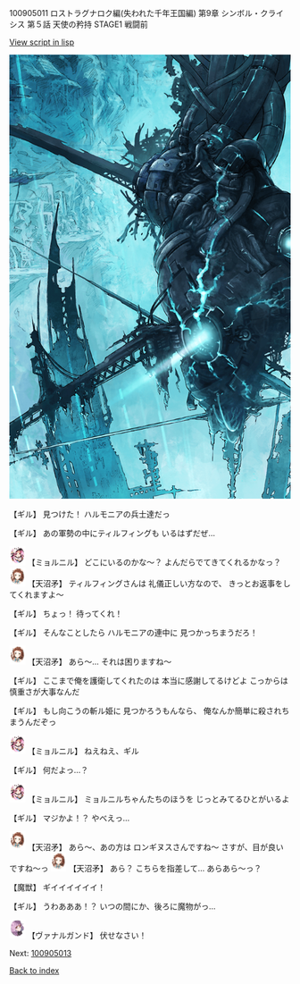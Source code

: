 100905011 ロストラグナロク編(失われた千年王国編) 第9章 シンボル・クライシス 第５話 天使の矜持 STAGE1 戦闘前

[View script in lisp](../scripts/100905011.txt)

![underground_world_3.png](../images/backgrounds/underground_world_3.png)

【ギル】
見つけた！
ハルモニアの兵士達だっ

【ギル】
あの軍勢の中にティルフィングも
いるはずだぜ…

<img src="../images/units/3200111.png" alt="3200111.png" height="34"/>
【ミョルニル】
どこにいるのかな～？
よんだらでてきてくれるかなっ？

<img src="../images/units/3300411.png" alt="3300411.png" height="34"/>
【天沼矛】
ティルフィングさんは
礼儀正しい方なので、
きっとお返事をしてくれますよ～

【ギル】
ちょっ！
待ってくれ！

【ギル】
そんなことしたら
ハルモニアの連中に
見つかっちまうだろ！

<img src="../images/units/3300411.png" alt="3300411.png" height="34"/>
【天沼矛】
あら～…
それは困りますね～

【ギル】
ここまで俺を護衛してくれたのは
本当に感謝してるけどよ
こっからは慎重さが大事なんだ

【ギル】
もし向こうの斬ル姫に
見つかろうもんなら、
俺なんか簡単に殺されちまうんだぞっ

<img src="../images/units/3200111.png" alt="3200111.png" height="34"/>
【ミョルニル】
ねえねえ、ギル

【ギル】
何だよっ…？

<img src="../images/units/3200111.png" alt="3200111.png" height="34"/>
【ミョルニル】
ミョルニルちゃんたちのほうを
じっとみてるひとがいるよ

【ギル】
マジかよ！？
やべえっ…

<img src="../images/units/3300411.png" alt="3300411.png" height="34"/>
【天沼矛】
あら～、あの方は
ロンギヌスさんですね～
さすが、目が良いですね～っ

<img src="../images/units/3300411.png" alt="3300411.png" height="34"/>
【天沼矛】
あら？
こちらを指差して…
あらあら～っ？

【魔獣】
ギイイイイイイ！

【ギル】
うわあああ！？
いつの間にか、後ろに魔物がっ…

<img src="../images/units/3601111.png" alt="3601111.png" height="34"/>
【ヴァナルガンド】
伏せなさい！

Next: [100905013](100905013.md)

[Back to index](index.md)
